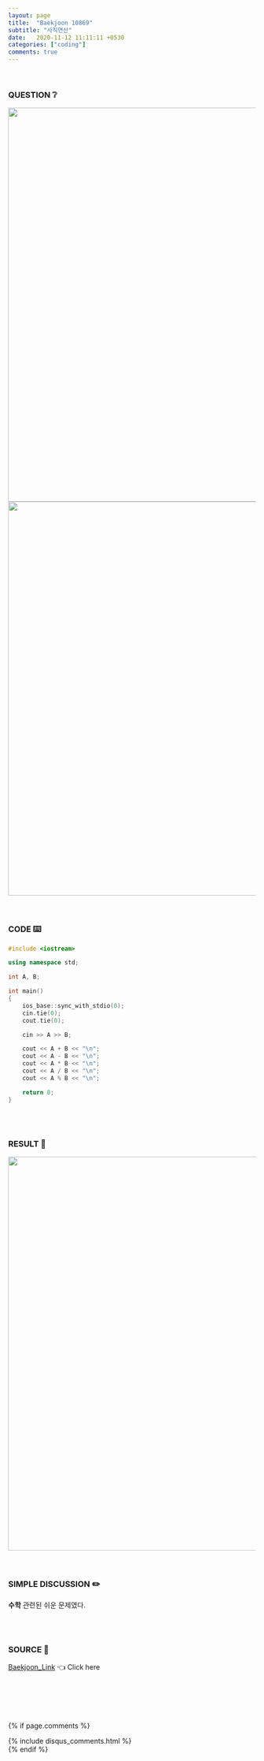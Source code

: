 ```yaml
---
layout: page
title:  "Baekjoon 10869"
subtitle: "사칙연산"
date:   2020-11-12 11:11:11 +0530
categories: ["coding"]
comments: true
---
```


<br>

### QUESTION ❔

<img src="{{ '/assets/baekjoon/10869.jpg' }}" style="width: 800px; height: auto; margin-left: auto; margin-right: auto; display: block;">
<img src="{{ '/assets/baekjoon/10869a.jpg' }}" style="width: 800px; height: auto; margin-left: auto; margin-right: auto; display: block;">  

<br>
<br>

### CODE ⌨️

```c++
#include <iostream>

using namespace std;

int A, B;

int main()
{
	ios_base::sync_with_stdio(0);
	cin.tie(0);
	cout.tie(0);

	cin >> A >> B;

	cout << A + B << "\n";
	cout << A - B << "\n";
	cout << A * B << "\n";
	cout << A / B << "\n";
	cout << A % B << "\n";

	return 0;
}
```  

<br>
<br>

### RESULT 💛

<img src="{{ '/assets/baekjoon/10869r.jpg' }}" style="width: 800px; height: auto; margin-left: auto; margin-right: auto; display: block;">  

<br>
<br>

### SIMPLE DISCUSSION ✏️

**수학** 관련된 쉬운 문제였다.  

<br>
<br>

### SOURCE 💎

[Baekjoon_Link][link] 👈 Click here  

<br>
<br>
<br>
<br>

{% if page.comments %}
<div id="post-disqus" class="container">
{% include disqus_comments.html %}
</div>
{% endif %}

[link]: https://www.acmicpc.net/problem/10869